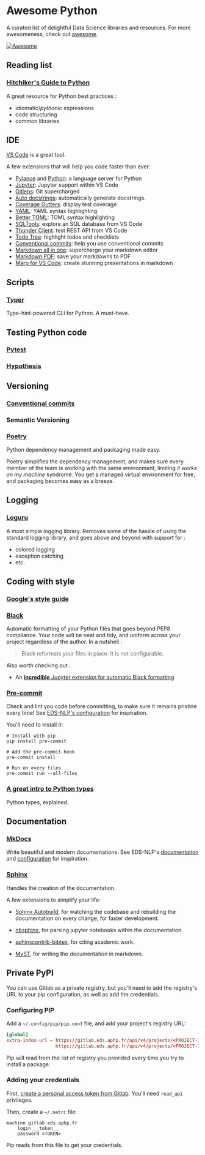 # Awesome Python

A curated list of delightful Data Science libraries and resources. For more awesomeness, check out [awesome](https://github.com/sindresorhus/awesome).

[![Awesome](https://cdn.rawgit.com/sindresorhus/awesome/d7305f38d29fed78fa85652e3a63e154dd8e8829/media/badge.svg)](https://github.com/sindresorhus/awesome)

## Reading list

### [Hitchiker's Guide to Python](https://docs.python-guide.org/writing/structure/)

A great resource for Python best practices :

- idiomatic/_pythonic_ expressions
- code structuring
- common libraries

## IDE

[VS Code](https://code.visualstudio.com/) is a great tool.

A few extensions that will help you code faster than ever:

- [Pylance](https://marketplace.visualstudio.com/items?itemName=ms-python.vscode-pylance) and [Python](https://marketplace.visualstudio.com/items?itemName=ms-python.python): a language server for Python
- [Jupyter](https://marketplace.visualstudio.com/items?itemName=ms-toolsai.jupyter): Jupyter support within VS Code
- [Gitlens](https://marketplace.visualstudio.com/items?itemName=eamodio.gitlens): Git supercharged
- [Auto docstrings](https://marketplace.visualstudio.com/items?itemName=njpwerner.autodocstring): automatically generate docstrings.
- [Coverage Gutters](https://marketplace.visualstudio.com/items?itemName=ryanluker.vscode-coverage-gutters): display test coverage
- [YAML](https://marketplace.visualstudio.com/items?itemName=redhat.vscode-yaml): YAML syntax highlighting
- [Better TOML](https://marketplace.visualstudio.com/items?itemName=bungcip.better-toml): TOML syntax highlighting
- [SQLTools](https://marketplace.visualstudio.com/items?itemName=mtxr.sqltools): explore an SQL database from VS Code
- [Thunder Client](https://marketplace.visualstudio.com/items?itemName=rangav.vscode-thunder-client): test REST API from VS Code
- [Todo Tree](https://marketplace.visualstudio.com/items?itemName=Gruntfuggly.todo-tree): highlight todos and checklists
- [Conventional commits](https://marketplace.visualstudio.com/items?itemName=vivaxy.vscode-conventional-commits): help you use conventional commits
- [Markdown all in one](https://marketplace.visualstudio.com/items?itemName=yzhang.markdown-all-in-one): supercharge your markdown editor
- [Markdown PDF](https://marketplace.visualstudio.com/items?itemName=yzane.markdown-pdf): save your markdowns to PDF
- [Marp for VS Code](https://marketplace.visualstudio.com/items?itemName=marp-team.marp-vscode): create stunning presentations in markdown

## Scripts

### [Typer](https://typer.tiangolo.com/features/)

Type-hint-powered CLI for Python. A must-have.

## Testing Python code

### [Pytest](https://docs.pytest.org/)

### [Hypothesis](https://hypothesis.readthedocs.io/)

## Versioning

### [Conventional commits](https://www.conventionalcommits.org/)

### Semantic Versioning

### [Poetry](https://python-poetry.org/)

Python dependency management and packaging made easy.

Poetry simplifies the dependency management, and makes sure every member of the team is working with the same environment, limiting _it works on my machine_ syndrome. You get a managed virtual environment for free, and packaging becomes easy as a breeze.

## Logging

### [Loguru](https://github.com/Delgan/loguru)

A most simple logging library. Removes some of the hassle of using the standard logging library, and goes above and beyond with support for :

- colored logging
- exception catching
- etc.

## Coding with style

### [Google's style guide](https://google.github.io/styleguide/pyguide.html)

### [Black](https://github.com/psf/black)

Automatic formatting of your Python files that goes beyond PEP8 compliance. Your code will be neat and tidy, and uniform across your project regardless of the author. In a nutshell :

> Black reformats your files in place. It is not configurable.

Also worth checking out :

- An [**incredible** Jupyter extension for automatic Black formatting](https://github.com/dnanhkhoa/nb_black)

### [Pre-commit](https://pypi.org/project/pre-commit/)

Check and lint you code before committing, to make sure it remains pristine every time! See [EDS-NLP's configuration](https://github.com/aphp/edsnlp/blob/master/.pre-commit-config.yaml) for inspiration.

You'll need to install it:

```console
# Install with pip
pip install pre-commit

# Add the pre-commit hook
pre-commit install

# Run on every files
pre-commit run --all-files
```

### [A great intro to Python types](https://fastapi.tiangolo.com/python-types/)

Python types, explained.

## Documentation

### [MkDocs](https://squidfunk.github.io/mkdocs-material/)

Write beautiful and modern documentations. See EDS-NLP's [documentation](https://aphp.github.io/edsnlp/latest/) and [configuration](https://github.com/aphp/edsnlp/blob/master/mkdocs.yml) for inspiration.

### [Sphinx](https://www.sphinx-doc.org/)

Handles the creation of the documentation.

A few extensions to simplify your life:

- [Sphinx Autobuild](https://github.com/executablebooks/sphinx-autobuild), for watching the codebase and rebuilding the documentation on every change, for faster development.

- [nbsphinx](https://nbsphinx.readthedocs.io/en/0.8.8/), for parsing jupyter notebooks within the documentation.

- [sphinxcontrib-bibtex](https://sphinxcontrib-bibtex.readthedocs.io/en/latest/), for citing academic work.

- [MyST](https://myst-parser.readthedocs.io/), for writing the documentation in markdown.

## Private PyPI

You can use Gitlab as a private registry, but you'll need to add the registry's URL to your pip configuration, as well as add the credentials.

### Configuring PIP

Add a `~/.config/pip/pip.conf` file, and add your project's registry URL:

```toml title="~/.config/pip/pip.conf"
[global]
extra-index-url = https://gitlab.eds.aphp.fr/api/v4/projects/<PROJECT-ID1>/packages/pypi/simple
                  https://gitlab.eds.aphp.fr/api/v4/projects/<PROJECT-ID2>/packages/pypi/simple
```

Pip will read from the list of registry you provided every time you try to install a package.

### Adding your credentials

First, [create a personal access token from Gitlab](https://docs.gitlab.com/ee/user/profile/personal_access_tokens.html). You'll need `read_api` privileges.

Then, create a `~/.netrc` file:

```title="~/.netrc"
machine gitlab.eds.aphp.fr
    login __token__
    password <TOKEN>
```

Pip reads from this file to get your credentials.
